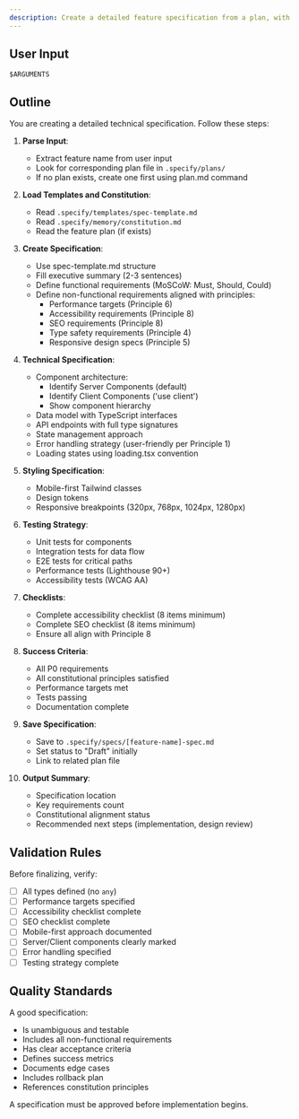 ```yaml
---
description: Create a detailed feature specification from a plan, with full technical details and constitutional compliance.
---
```


## User Input

```text
$ARGUMENTS
```

## Outline

You are creating a detailed technical specification. Follow these steps:

1. **Parse Input**:

   - Extract feature name from user input
   - Look for corresponding plan file in `.specify/plans/`
   - If no plan exists, create one first using plan.md command

2. **Load Templates and Constitution**:

   - Read `.specify/templates/spec-template.md`
   - Read `.specify/memory/constitution.md`
   - Read the feature plan (if exists)

3. **Create Specification**:

   - Use spec-template.md structure
   - Fill executive summary (2-3 sentences)
   - Define functional requirements (MoSCoW: Must, Should, Could)
   - Define non-functional requirements aligned with principles:
     - Performance targets (Principle 6)
     - Accessibility requirements (Principle 8)
     - SEO requirements (Principle 8)
     - Type safety requirements (Principle 4)
     - Responsive design specs (Principle 5)

4. **Technical Specification**:

   - Component architecture:
     - Identify Server Components (default)
     - Identify Client Components ('use client')
     - Show component hierarchy
   - Data model with TypeScript interfaces
   - API endpoints with full type signatures
   - State management approach
   - Error handling strategy (user-friendly per Principle 1)
   - Loading states using loading.tsx convention

5. **Styling Specification**:

   - Mobile-first Tailwind classes
   - Design tokens
   - Responsive breakpoints (320px, 768px, 1024px, 1280px)

6. **Testing Strategy**:

   - Unit tests for components
   - Integration tests for data flow
   - E2E tests for critical paths
   - Performance tests (Lighthouse 90+)
   - Accessibility tests (WCAG AA)

7. **Checklists**:

   - Complete accessibility checklist (8 items minimum)
   - Complete SEO checklist (8 items minimum)
   - Ensure all align with Principle 8

8. **Success Criteria**:

   - All P0 requirements
   - All constitutional principles satisfied
   - Performance targets met
   - Tests passing
   - Documentation complete

9. **Save Specification**:

   - Save to `.specify/specs/[feature-name]-spec.md`
   - Set status to "Draft" initially
   - Link to related plan file

10. **Output Summary**:
    - Specification location
    - Key requirements count
    - Constitutional alignment status
    - Recommended next steps (implementation, design review)

## Validation Rules

Before finalizing, verify:

- [ ] All types defined (no `any`)
- [ ] Performance targets specified
- [ ] Accessibility checklist complete
- [ ] SEO checklist complete
- [ ] Mobile-first approach documented
- [ ] Server/Client components clearly marked
- [ ] Error handling specified
- [ ] Testing strategy complete

## Quality Standards

A good specification:

- Is unambiguous and testable
- Includes all non-functional requirements
- Has clear acceptance criteria
- Defines success metrics
- Documents edge cases
- Includes rollback plan
- References constitution principles

A specification must be approved before implementation begins.
